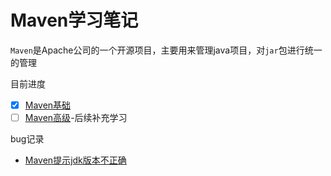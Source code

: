 # Maven学习笔记

`Maven`是Apache公司的一个开源项目，主要用来管理java项目，对`jar`包进行统一的管理

目前进度

- [x] [Maven基础](notes/Maven基础.md)
- [ ] [Maven高级](notes/Maven高级.md)-后续补充学习

bug记录

* [Maven提示jdk版本不正确](notes/Maven提示jdk版本不正确.md)
